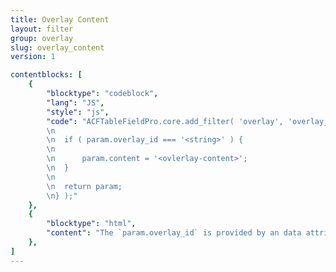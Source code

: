 ```yaml
---
title: Overlay Content
layout: filter
group: overlay
slug: overlay_content
version: 1

contentblocks: [
	{
		"blocktype": "codeblock",
		"lang": "JS",
		"style": "js",
		"code": "ACFTableFieldPro.core.add_filter( 'overlay', 'overlay_content', function( param ) {
		\n
		\n	if ( param.overlay_id === '<string>' ) {
		\n
		\n		param.content = '<ovlerlay-content>';
		\n	}
		\n
		\n	return param;
		\n} );"
	},
	{
		"blocktype": "html",
		"content": "The `param.overlay_id` is provided by an data attribute `data-overlay-id=\"\"` of an element, that calls an overlay.",
	},
]
---
```


